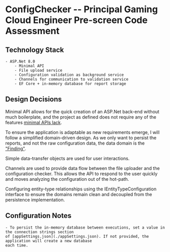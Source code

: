 ﻿# ConfigChecker -- Principal Gaming Cloud Engineer Pre-screen Code Assessment

## Technology Stack

	- ASP.Net 8.0
		- Minimal API
		- File upload service
		- Configuration validation as background service
		- Channels for communication to validation service
		- EF Core + in-memory database for report storage

## Design Decisions

Minimal API allows for the quick creation of an ASP.Net back-end without much boilerplate,
and the project as defined does not require any of the features
[minimal APIs lack](https://learn.microsoft.com/en-us/aspnet/core/fundamentals/apis?view=aspnetcore-8.0).

To ensure the application is adaptable as new requirements emerge, I will follow a simplified domain-driven design.
As we only want to persist the reports, and not the raw configuration data, the data domain is the
["Finding"](./Models/Finding.cs).

Simple data-transfer objects are used for user interactions.

Channels are used to provide data flow between the file uploader and the configuration checker. This allows
the API to respond to the user quickly and moves analyzing the configuration out of the hot-path.

Configuring entity-type relationships using the IEntityTypeConfiguration interface to ensure the domains
remain clean and decoupled from the persistence implementation.

## Configuration Notes

	- To persist the in-memory database between executions, set a value in the connection strings section
	of [appSettings.json](./appSettings.json). If not provided, the application will create a new database
	each time.